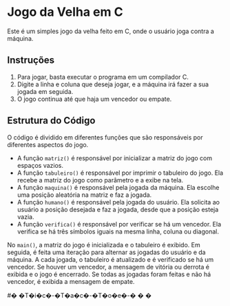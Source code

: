 <!DOCTYPE html>
<html lang="pt-br">
<head>
    <meta charset="UTF-8">
    <title>Jogo da Velha em C</title>
</head>
<body>
    <h1>Jogo da Velha em C</h1>
    <p>Este é um simples jogo da velha feito em C, onde o usuário joga contra a máquina.</p>
    <h2>Instruções</h2>
    <ol>
        <li>Para jogar, basta executar o programa em um compilador C.</li>
        <li>Digite a linha e coluna que deseja jogar, e a máquina irá fazer a sua jogada em seguida.</li>
        <li>O jogo continua até que haja um vencedor ou empate.</li>
    </ol>
    <h2>Estrutura do Código</h2>
    <p>O código é dividido em diferentes funções que são responsáveis por diferentes aspectos do jogo.</p>
    <ul>
        <li>A função <code>matriz()</code> é responsável por inicializar a matriz do jogo com espaços vazios.</li>
        <li>A função <code>tabuleiro()</code> é responsável por imprimir o tabuleiro do jogo. Ela recebe a matriz do jogo como parâmetro e a exibe na tela.</li>
        <li>A função <code>maquina()</code> é responsável pela jogada da máquina. Ela escolhe uma posição aleatória na matriz e faz a jogada.</li>
        <li>A função <code>humano()</code> é responsável pela jogada do usuário. Ela solicita ao usuário a posição desejada e faz a jogada, desde que a posição esteja vazia.</li>
        <li>A função <code>verifica()</code> é responsável por verificar se há um vencedor. Ela verifica se há três símbolos iguais na mesma linha, coluna ou diagonal.</li>
    </ul>
    <p>No <code>main()</code>, a matriz do jogo é inicializada e o tabuleiro é exibido. Em seguida, é feita uma iteração para alternar as jogadas do usuário e da máquina. A cada jogada, o tabuleiro é atualizado e é verificado se há um vencedor. Se houver um vencedor, a mensagem de vitória ou derrota é exibida e o jogo é encerrado. Se todas as jogadas foram feitas e não há vencedor, é exibida a mensagem de empate.</p>
#� �T�i�c�-�T�a�c�-�T�o�e�-�
�
�
